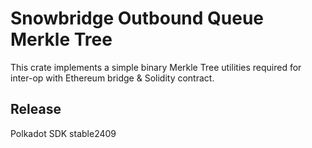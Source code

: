 # Snowbridge Outbound Queue Merkle Tree

This crate implements a simple binary Merkle Tree utilities required for inter-op with Ethereum
bridge & Solidity contract.


## Release

Polkadot SDK stable2409
